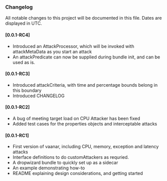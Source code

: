 ### Changelog

All notable changes to this project will be documented in this file. Dates are displayed in UTC.

#### [0.0.1-RC4]

- Introduced an AttackProcessor, which will be invoked with attackMetaData as you start an attack
- An attackPredicate can now be supplied during bundle init, and can be used as is. 

#### [0.0.1-RC3]

- Introduced attackCriteria, with time and percentage bounds
  belong in this boundary
- Introduced CHANGELOG

#### [0.0.1-RC2]

- A bug of meeting target load on CPU Attacker has been fixed
- Added test cases for the properties objects and interceptable attacks

#### [0.0.1-RC1]

- First version of vaanar, including CPU, memory, exception and latency attacks
- Interface definitions to do customAttackers as requried.
- A dropwizard bundle to quickly set up as a sidecar
- An example demonstrating how-to
- README explaining design considerations, and getting started 